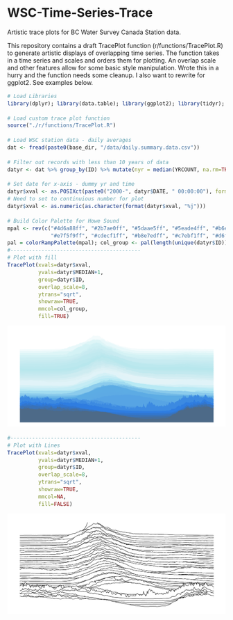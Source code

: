 # WSC-Time-Series-Trace
Artistic trace plots for BC Water Survey Canada Station data.

This repository contains a draft TracePlot function (r/functions/TracePlot.R) to generate artistic displays of overlapping time series. The function takes in a time series and scales and orders them for plotting. An overlap scale and other features allow for some basic style manipulation. Wrote this in a hurry and the function needs some cleanup. I also want to rewrite for ggplot2. See examples below.

```r
# Load Libraries
library(dplyr); library(data.table); library(ggplot2); library(tidyr); library(purrr); library(RColorBrewer); library(grDevices)

# Load custom trace plot function
source("./r/functions/TracePlot.R")

# Load WSC station data - daily averages
dat <- fread(paste0(base_dir, "/data/daily.summary.data.csv"))

# Filter out records with less than 10 years of data
datyr <- dat %>% group_by(ID) %>% mutate(nyr = median(YRCOUNT, na.rm=TRUE)) %>% filter(nyr > 100)

# Set date for x-axis - dummy yr and time
datyr$xval <- as.POSIXct(paste0("2000-", datyr$DATE, " 00:00:00"), format="%Y-%m-%d %H:%M:%S")
# Need to set to continuious number for plot
datyr$xval <- as.numeric(as.character(format(datyr$xval, "%j")))

# Build Color Palette for Howe Sound
mpal <- rev(c("#4d6a88ff", "#2b7ae0ff", "#5daae5ff", "#5eade4ff", "#b6e9f4ff",
              "#e7f5f9ff", "#cdecf1ff", "#b8e7edff", "#c7ebf1ff", "#d6f3f6ff", "#ffffffff"))
pal = colorRampPalette(mpal); col_group <- pal(length(unique(datyr$ID)))
#------------------------------------------
# Plot with fill
TracePlot(xvals=datyr$xval,
          yvals=datyr$MEDIAN+1,
          group=datyr$ID,
          overlap_scale=8,
          ytrans="sqrt",
          showraw=TRUE,
          mmcol=col_group,
          fill=TRUE)
```
![FillOverlap](FillOnly.png?raw=true "Fill Overlap")

```r
#------------------------------------------
# Plot with Lines
TracePlot(xvals=datyr$xval,
          yvals=datyr$MEDIAN+1,
          group=datyr$ID,
          overlap_scale=8,
          ytrans="sqrt",
          showraw=TRUE,
          mmcol=NA,
          fill=FALSE)
```
![LineOverlap](LinesOnly.png?raw=true "Line Overlap")